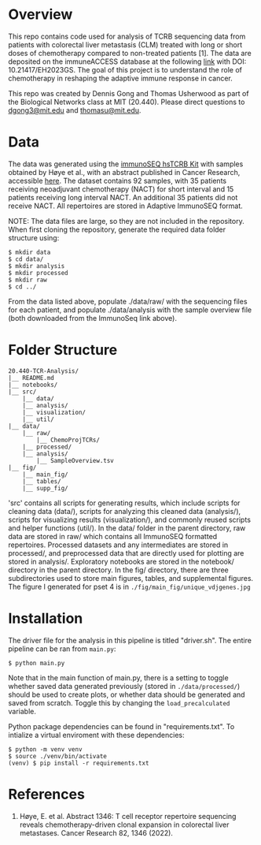 # Overview

This repo contains  code used for analysis of TCRB sequencing data from patients with colorectal liver metastasis (CLM) treated with long or short doses of chemotherapy compared to non-treated patients [1]. The data are deposited on the immuneACCESS database at the following [link](https://clients.adaptivebiotech.com/pub/ad7a2d37-a0bc-4d88-813e-6dd7d762a65b) with DOI: 10.21417/EH2023GS. The goal of this project is to understand the role of chemotherapy in reshaping the adaptive immune response in cancer.

This repo was created by Dennis Gong and Thomas Usherwood as part of the Biological Networks class at MIT (20.440). Please direct questions to dgong3@mit.edu and thomasu@mit.edu.

# Data

The data was generated using the [immunoSEQ hsTCRB Kit](https://www.immunoseq.com/) with samples obtained by Høye et al., with an abstract published in Cancer Research, accessible [here](https://aacrjournals.org/cancerres/article/82/12_Supplement/1346/699749/Abstract-1346-T-cell-receptor-repertoire). The dataset contains 92 samples, with 35 patients receiving neoadjuvant chemotherapy (NACT) for short interval and 15 patients receiving long interval NACT. An additional 35 patients did not receive NACT. All repertoires are stored in Adaptive ImmunoSEQ format. 

NOTE: The data files are large, so they are not included in the repository. When first cloning the repository, generate the required data folder structure using:
```
$ mkdir data
$ cd data/
$ mkdir analysis
$ mkdir processed
$ mkdir raw
$ cd ../
```

From the data listed above, populate ./data/raw/ with the sequencing files for each patient, and populate ./data/analysis with the sample overview file (both downloaded from the ImmunoSeq link above).

# Folder Structure

```
20.440-TCR-Analysis/
|__ README.md		
|__ notebooks/						
|__ src/ 						
	|__ data/ 					
	|__ analysis/ 				
	|__ visualization/ 			
	|__ util/ 					
|__ data/						
	|__ raw/					
		|__ ChemoProjTCRs/	
	|__ processed/				
	|__ analysis/				
		|__ SampleOverview.tsv		
|__ fig/ 						
	|__ main_fig/				
	|__ tables/					
	|__ supp_fig/				
```
'src' contains all scripts for generating results, which include scripts for cleaning data (data/), scripts for analyzing this cleaned data (analysis/), scripts for visualizing results (visualization/), and commonly reused scripts and helper functions (util/). In the data/ folder in the parent directory, raw data are stored in raw/ which contains all ImmunoSEQ formatted repertoires. Processed datasets and any intermediates are stored in processed/, and preprocessed data that are directly used for plotting are stored in analysis/. Exploratory notebooks are stored in the notebook/ directory in the parent directory. In the fig/ directory, there are three subdirectories used to store main figures, tables, and supplemental figures. The figure I generated for pset 4 is in `./fig/main_fig/unique_vdjgenes.jpg`

# Installation

The driver file for the analysis in this pipeline is titled "driver.sh". The entire pipeline can be ran from `main.py`:
```
$ python main.py
```
Note that in the main function of main.py, there is a setting to toggle whether saved data generated previously (stored in `./data/processed/`) should be used to create plots, or whether data should be generated and saved from scratch. Toggle this by changing the `load_precalculated` variable.

Python package dependencies can be found in "requirements.txt". To intialize a virtual enviroment with these dependencies:
```
$ python -m venv venv
$ source ./venv/bin/activate
(venv) $ pip install -r requirements.txt
```

# References

1. Høye, E. et al. Abstract 1346: T cell receptor repertoire sequencing reveals chemotherapy-driven clonal expansion in colorectal liver metastases. Cancer Research 82, 1346 (2022).


